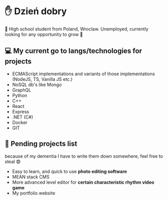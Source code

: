 
# ✋ Dzień dobry  
💼 High school student from Poland, Wroclaw. 
Unemployed, currently looking for any opportunity to grow 👀

## 💻 My current go to langs/technologies for projects 
-	ECMAScript implementations and variants of those implementations (NodeJS, TS, Vanilla JS etc.) 
-	NoSQL db's like Mongo 
-	GraphQL
-	Python 
-	C++ 
-	React
-	Express
-	.NET (C#)
-	Docker
-	GIT


## 😬 Pending projects list 
because of my dementia I have to write them down somewhere, feel free to steal 😨
- Easy to learn, and quick to use **photo editing software**
- MEAN stack CMS
- More advanced level editor for **certain characteristic rhythm video game**
- My portfolio website
